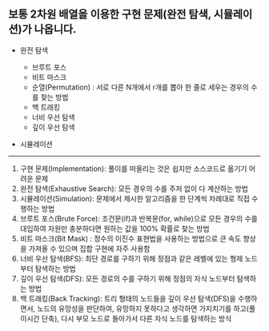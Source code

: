 ## 보통 2차원 배열을 이용한 구현 문제(완전 탐색, 시뮬레이션)가 나옵니다.

  * 완전 탐색
    - 브루트 포스
    - 비트 마스크
    - 순열(Permutation) : 서로 다른 N개에서 r개를 뽑아 한 줄로 세우는 경우의 수를 찾는 방법
    - 백 트래킹
    - 너비 우선 탐색
    - 깊이 우선 탐색
  
  * 시뮬레이션
  
<hr>
 
 1. 구현 문제(Implementation): 풀이를 떠올리는 것은 쉽지만 소스코드로 옮기기 어려운 문제
 2. 완전 탐색(Exhaustive Search): 모든 경우의 수를 주저 없이 다 계산하는 방법
 3. 시뮬레이션(Simulation): 문제에서 제시한 알고리즘을 한 단계씩 차례대로 직접 수행하는 방법
 4. 브루트 포스(Brute Force): 조건문(if)과 반복문(for, while)으로 모든 경우의 수를 대입하여 자원만 충분하다면 원하는 값을 100% 확률로 찾는 방법
 5. 비트 마스크(Bit Mask) : 정수의 이진수 표현법을 사용하는 방법으로 큰 속도 향상을 가져올 수 있으며 집합 구현에 자주 사용함
 6. 너비 우선 탐색(BFS): 최단 경로를 구하기 위해 정점과 같은 레벨에 있는 형제 노드부터 탐색하는 방법
 7. 깊이 우선 탐색(DFS): 모든 경로의 수를 구하기 위해 정점의 자식 노드부터 탐색하는 방법
 8. 백 트래킹(Back Tracking): 트리 형태의 노드들을 깊이 우선 탐색(DFS)을 수행하면서, 노드의 유망성을 판단하여, 유망하지 못하다고 생각하면 가지치기를 하고(풀이시간 단축), 다시 부모 노드로 돌아가서 다른 자식 노드를 탐색하는 방식